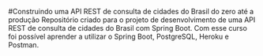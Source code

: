 #Construindo uma API REST de consulta de cidades do Brasil do zero até a produção
Repositório criado para o projeto de desenvolvimento de uma API REST de consulta de cidades do Brasil com Spring Boot. Com esse curso foi possível aprender a utilizar o Spring Boot, PostgreSQL, Heroku e Postman.
